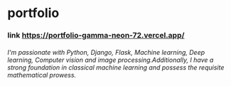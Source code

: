 # portfolio


### link https://portfolio-gamma-neon-72.vercel.app/


###### I'm passionate with Python, Django, Flask, Machine learning, Deep learning, Computer vision and image processing.Additionally, I have a strong foundation in classical machine learning and possess the requisite mathematical prowess.
